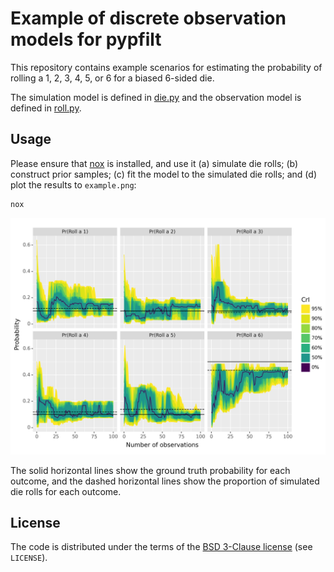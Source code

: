# Example of discrete observation models for pypfilt

This repository contains example scenarios for estimating the probability of rolling a 1, 2, 3, 4, 5, or 6 for a biased 6-sided die.

The simulation model is defined in [die.py](./die.py) and the observation model is defined in [roll.py](./roll.py).

## Usage

Please ensure that [nox](https://nox.thea.codes/en/stable/) is installed, and use it (a) simulate die rolls; (b) construct prior samples; (c) fit the model to the simulated die rolls; and (d) plot the results to `example.png`:

```sh
nox
```

![The example results.](./example.png)

The solid horizontal lines show the ground truth probability for each outcome, and the dashed horizontal lines show the proportion of simulated die rolls for each outcome.

## License

The code is distributed under the terms of the [BSD 3-Clause license](https://opensource.org/licenses/BSD-3-Clause) (see `LICENSE`).
